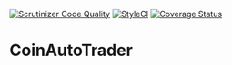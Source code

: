 [![Scrutinizer Code Quality](https://scrutinizer-ci.com/g/Germangalia/CoinAutoTrader/badges/quality-score.png?b=master)](https://scrutinizer-ci.com/g/Germangalia/CoinAutoTrader/?branch=master)
[![StyleCI](https://styleci.io/repos/56528582/shield)](https://styleci.io/repos/56528582)
[![Coverage Status](https://coveralls.io/repos/github/Germangalia/CoinAutoTrader/badge.svg?branch=master)](https://coveralls.io/github/Germangalia/CoinAutoTrader?branch=master)


# CoinAutoTrader


